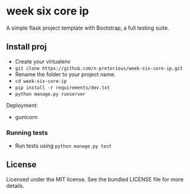 # week six core ip
A simple flask project template with Bootstrap, a full testing suite.

## Install proj 

- Create your virtualenv
- `git clone https://github.com/n-pretorious/week-six-core-ip.git`
- Rename the folder to your project name.
- `cd week-six-core-ip`
- `pip install -r requirements/dev.txt`
- `python manage.py runserver`


Deployment:
- gunicorn

### Running tests
- Run tests using  `python manage.py test`


## License
Licensed under the MIT license. See the bundled LICENSE file for more details.
